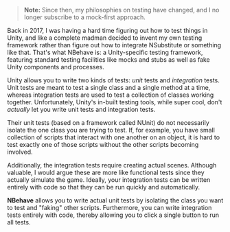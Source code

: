> **Note:** Since then, my philosophies on testing have changed, and I no longer subscribe to a mock-first approach.

Back in 2017, I was having a hard time figuring out how to test things in Unity, and like a complete madman decided to invent my own testing framework rather than figure out how to integrate NSubstitute or something like that. That's what NBehave is: a Unity-specific testing framework, featuring standard testing facilities like mocks and stubs as well as fake Unity components and processes.

Unity allows you to write two kinds of tests: _unit_ tests and _integration_ tests. Unit tests are meant to test a single class and a single method at a time, whereas integration tests are used to test a collection of classes working together. Unfortunately, Unity's in-built testing tools, while super cool, don't _actually_ let you write unit tests and integration tests.

Their unit tests (based on a framework called NUnit) do not necessarily isolate the one class you are trying to test. If, for example, you have small collection of scripts that interact with one another on an object, it is hard to test exactly one of those scripts without the other scripts becoming involved.

Additionally, the integration tests require creating actual scenes. Although valuable, I would argue these are more like functional tests since they actually simulate the game. Ideally, your integration tests can be written entirely with code so that they can be run quickly and automatically.

**NBehave** allows you to write actual unit tests by isolating the class you want to test and "faking" other scripts. Furthermore, you can write integration tests entirely with code, thereby allowing you to click a single button to run all tests.
